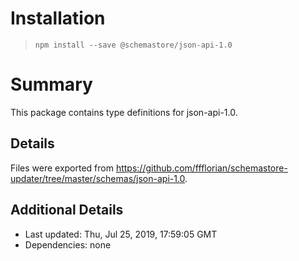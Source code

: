 # Installation
> `npm install --save @schemastore/json-api-1.0`

# Summary
This package contains type definitions for json-api-1.0.

## Details
Files were exported from https://github.com/ffflorian/schemastore-updater/tree/master/schemas/json-api-1.0.

## Additional Details
* Last updated: Thu, Jul 25, 2019, 17:59:05 GMT
* Dependencies: none
